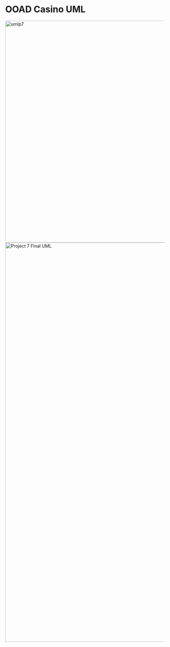 # OOAD Casino UML
<img width="699" alt="umlp7" src="https://user-images.githubusercontent.com/59934391/196593036-9dec53b6-686e-4024-abd5-9e0bb7049dee.png">

<img width="1258" alt="Project 7 Final UML" src="https://user-images.githubusercontent.com/59934391/196592630-3b08ba39-bbbd-4e25-aef7-d4fb025b78d5.png">


